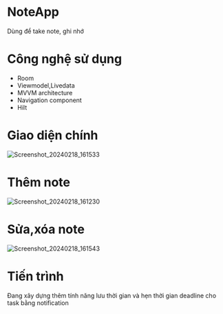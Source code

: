 # NoteApp
  Dùng để take note, ghi nhớ
# Công nghệ sử dụng
- Room
- Viewmodel,Livedata
- MVVM architecture
- Navigation component
- Hilt

# Giao diện chính
![Screenshot_20240218_161533](https://github.com/Jkiss123/NoteApp/assets/111178266/d2e00db0-005e-4733-b860-22b0b7328108)

# Thêm note
![Screenshot_20240218_161230](https://github.com/Jkiss123/NoteApp/assets/111178266/aca9da3c-770d-4ebc-8773-abf71ee6e7d2)

# Sửa,xóa note
![Screenshot_20240218_161543](https://github.com/Jkiss123/NoteApp/assets/111178266/6b9f8bd5-e592-47d3-b7b7-d67e7f225666)

# Tiến trình
Đang xây dựng thêm tính năng lưu thời gian và hẹn thời gian deadline cho task bằng notification
